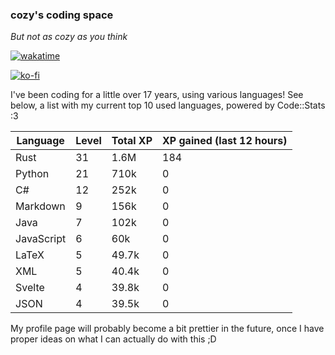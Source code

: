 ### cozy's coding space
*But not as cozy as you think*

[![wakatime](https://wakatime.com/badge/user/c0ba07bb-3421-41be-bd1a-d611e670f250.svg)](https://wakatime.com/@c0ba07bb-3421-41be-bd1a-d611e670f250)

[![ko-fi](https://ko-fi.com/img/githubbutton_sm.svg)](https://ko-fi.com/J3J75ITL4)

I've been coding for a little over 17 years, using various languages! See below, a list with my current top 10 used languages, powered by Code::Stats :3
    
| Language | Level | Total XP | XP gained (last 12 hours) |
| --- | --- | --- | --- |
| Rust | 31 | 1.6M | 184 |
| Python | 21 | 710k | 0 |
| C# | 12 | 252k | 0 |
| Markdown | 9 | 156k | 0 |
| Java | 7 | 102k | 0 |
| JavaScript | 6 | 60k | 0 |
| LaTeX | 5 | 49.7k | 0 |
| XML | 5 | 40.4k | 0 |
| Svelte | 4 | 39.8k | 0 |
| JSON | 4 | 39.5k | 0 |
    
My profile page will probably become a bit prettier in the future, once I have proper ideas on what I can actually do with this ;D